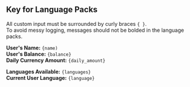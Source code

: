 ## Key for Language Packs

All custom input must be surrounded by curly braces `{ }`.  
To avoid messy logging, messages should not be bolded in the language packs.

**User's Name:** `{name)`  
**User's Balance:** `{balance}`  
**Daily Currency Amount:** `{daily_amount}`  

**Languages Available:** `{languages}`  
**Current User Language:** `{language}`